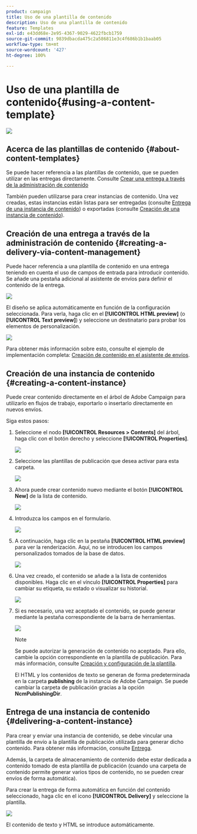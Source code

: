 ```yaml
---
product: campaign
title: Uso de una plantilla de contenido
description: Uso de una plantilla de contenido
feature: Templates
exl-id: e43dd68e-2e95-4367-9029-4622fbcb1759
source-git-commit: 9839dbacda475c2a586811e3c4f686b1b1baab05
workflow-type: tm+mt
source-wordcount: '427'
ht-degree: 100%

---
```


# Uso de una plantilla de contenido{#using-a-content-template}

![](../../assets/common.svg)

## Acerca de las plantillas de contenido {#about-content-templates}

Se puede hacer referencia a las plantillas de contenido, que se pueden utilizar en las entregas directamente. Consulte [Crear una entrega a través de la administración de contenido](#creating-a-delivery-via-content-management)

También pueden utilizarse para crear instancias de contenido. Una vez creadas, estas instancias están listas para ser entregadas (consulte [Entrega de una instancia de contenido](#delivering-a-content-instance)) o exportadas (consulte [Creación de una instancia de contenido](#creating-a-content-instance)).

## Creación de una entrega a través de la administración de contenido {#creating-a-delivery-via-content-management}

Puede hacer referencia a una plantilla de contenido en una entrega teniendo en cuenta el uso de campos de entrada para introducir contenido. Se añade una pestaña adicional al asistente de envíos para definir el contenido de la entrega.

![](assets/s_ncs_content_deliver_a_content.png)

El diseño se aplica automáticamente en función de la configuración seleccionada. Para verla, haga clic en el **[!UICONTROL HTML preview]** (o **[!UICONTROL Text preview]**) y seleccione un destinatario para probar los elementos de personalización.

![](assets/s_ncs_content_deliver_a_content_html.png)

Para obtener más información sobre esto, consulte el ejemplo de implementación completa: [Creación de contenido en el asistente de envíos](use-case--creating-content-management.md#creating-content-in-the-delivery-wizard).

## Creación de una instancia de contenido {#creating-a-content-instance}

Puede crear contenido directamente en el árbol de Adobe Campaign para utilizarlo en flujos de trabajo, exportarlo o insertarlo directamente en nuevos envíos.

Siga estos pasos:

1. Seleccione el nodo **[!UICONTROL Resources > Contents]** del árbol, haga clic con el botón derecho y seleccione **[!UICONTROL Properties]**.

   ![](assets/s_ncs_content_folder_properties.png)

1. Seleccione las plantillas de publicación que desea activar para esta carpeta.

   ![](assets/s_ncs_content_folder_templates.png)

1. Ahora puede crear contenido nuevo mediante el botón **[!UICONTROL New]** de la lista de contenido.

   ![](assets/s_ncs_content_folder_create_a_template.png)

1. Introduzca los campos en el formulario.

   ![](assets/s_ncs_content_folder_use_a_template.png)

1. A continuación, haga clic en la pestaña **[!UICONTROL HTML preview]** para ver la renderización. Aquí, no se introducen los campos personalizados tomados de la base de datos.

   ![](assets/s_ncs_content_folder_use_a_template_preview.png)

1. Una vez creado, el contenido se añade a la lista de contenidos disponibles. Haga clic en el vínculo **[!UICONTROL Properties]** para cambiar su etiqueta, su estado o visualizar su historial.

   ![](assets/s_ncs_content_folder_template_properties.png)

1. Si es necesario, una vez aceptado el contenido, se puede generar mediante la pestaña correspondiente de la barra de herramientas.

   ![](assets/s_ncs_content_folder_template_generate.png)

   >[!NOTE]
   >
   >Se puede autorizar la generación de contenido no aceptado. Para ello, cambie la opción correspondiente en la plantilla de publicación. Para más información, consulte [Creación y configuración de la plantilla](publication-templates.md#creating-and-configuring-the-template).

   El HTML y los contenidos de texto se generan de forma predeterminada en la carpeta **publishing** de la instancia de Adobe Campaign. Se puede cambiar la carpeta de publicación gracias a la opción **NcmPublishingDir**.

## Entrega de una instancia de contenido {#delivering-a-content-instance}

Para crear y enviar una instancia de contenido, se debe vincular una plantilla de envío a la plantilla de publicación utilizada para generar dicho contenido. Para obtener más información, consulte [Entrega](publication-templates.md#delivery).

Además, la carpeta de almacenamiento de contenido debe estar dedicada a contenido tomado de esta plantilla de publicación (cuando una carpeta de contenido permite generar varios tipos de contenido, no se pueden crear envíos de forma automática).

Para crear la entrega de forma automática en función del contenido seleccionado, haga clic en el icono **[!UICONTROL Delivery]** y seleccione la plantilla.

![](assets/s_ncs_content_folder_create_the_delivery.png)

El contenido de texto y HTML se introduce automáticamente.
